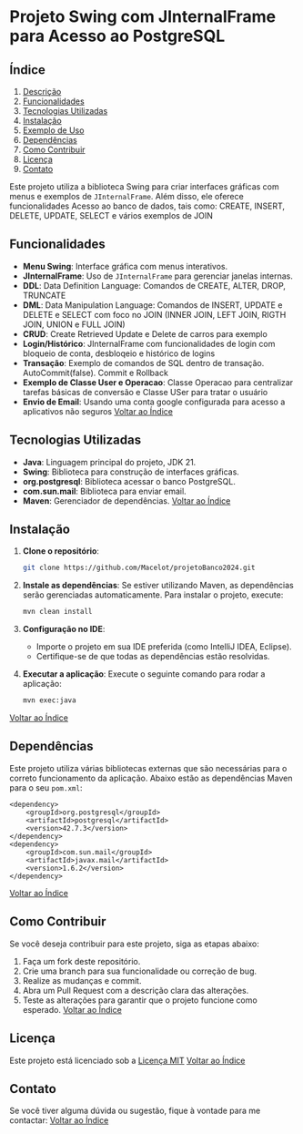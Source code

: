 # Projeto Swing com JInternalFrame para Acesso ao PostgreSQL

## Índice
1. [Descrição](#descrição)
2. [Funcionalidades](#funcionalidades)
3. [Tecnologias Utilizadas](#tecnologias-utilizadas)
4. [Instalação](#instalação)
5. [Exemplo de Uso](#exemplo-de-uso)
6. [Dependências](#dependências)
7. [Como Contribuir](#como-contribuir)
8. [Licença](#licença)
9. [Contato](#contato)

Este projeto utiliza a biblioteca Swing para criar interfaces gráficas com menus e exemplos de `JInternalFrame`. 
Além disso, ele oferece funcionalidades Acesso ao banco de dados, tais como:
CREATE, INSERT, DELETE, UPDATE, SELECT e vários exemplos de JOIN

## Funcionalidades

- **Menu Swing**: Interface gráfica com menus interativos.
- **JInternalFrame**: Uso de `JInternalFrame` para gerenciar janelas internas.
- **DDL**: Data Definition Language: Comandos de CREATE, ALTER, DROP, TRUNCATE
- **DML**: Data Manipulation Language: Comandos de  INSERT, UPDATE e DELETE e SELECT com foco no JOIN (INNER JOIN, LEFT JOIN, RIGTH JOIN, UNION e FULL JOIN)
- **CRUD**: Create Retrieved Update e Delete de carros para exemplo
- **Login/Histórico**: JInternalFrame com funcionalidades de login com bloqueio de conta, desbloqeio e histórico de logins
- **Transação**: Exemplo de comandos de SQL dentro de transação. AutoCommit(false). Commit e Rollback
- **Exemplo de Classe User e Operacao**: Classe Operacao para centralizar tarefas básicas de conversão e Classe USer para tratar o usuário
- **Envio de Email**: Usando uma conta google configurada para acesso a aplicativos não seguros
[Voltar ao Índice](#índice)

## Tecnologias Utilizadas

- **Java**: Linguagem principal do projeto, JDK 21.
- **Swing**: Biblioteca para construção de interfaces gráficas.
- **org.postgresql**: Biblioteca acessar o banco PostgreSQL.
- **com.sun.mail**: Biblioteca para enviar email.
- **Maven**: Gerenciador de dependências.
[Voltar ao Índice](#índice)

## Instalação

1. **Clone o repositório**:
    ```bash
    git clone https://github.com/Macelot/projetoBanco2024.git
    ```
2. **Instale as dependências**:
   Se estiver utilizando Maven, as dependências serão gerenciadas automaticamente. Para instalar o projeto, execute:
    ```bash
    mvn clean install
    ```

3. **Configuração no IDE**:
    - Importe o projeto em sua IDE preferida (como IntelliJ IDEA, Eclipse).
    - Certifique-se de que todas as dependências estão resolvidas.

4. **Executar a aplicação**:
    Execute o seguinte comando para rodar a aplicação:
    ```bash
    mvn exec:java
    ```
[Voltar ao Índice](#índice)

## Dependências

Este projeto utiliza várias bibliotecas externas que são necessárias para o correto funcionamento da aplicação. Abaixo estão as dependências Maven para o seu `pom.xml`:

```
<dependency>
    <groupId>org.postgresql</groupId>
    <artifactId>postgresql</artifactId>
    <version>42.7.3</version>
</dependency>
<dependency>
    <groupId>com.sun.mail</groupId>
    <artifactId>javax.mail</artifactId>
    <version>1.6.2</version>
</dependency>
```
[Voltar ao Índice](#índice)

## Como Contribuir

Se você deseja contribuir para este projeto, siga as etapas abaixo:

1. Faça um fork deste repositório.
2. Crie uma branch para sua funcionalidade ou correção de bug.
3. Realize as mudanças e commit.
4. Abra um Pull Request com a descrição clara das alterações.
5. Teste as alterações para garantir que o projeto funcione como esperado.
[Voltar ao Índice](#índice)

## Licença

Este projeto está licenciado sob a [Licença MIT](Licenca.md)
[Voltar ao Índice](#índice)

## Contato

Se você tiver alguma dúvida ou sugestão, fique à vontade para me contactar:
[Voltar ao Índice](#índice)